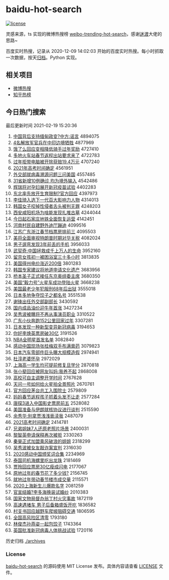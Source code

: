 # baidu-hot-search

[![license](https://img.shields.io/github/license/Arrackisarookie/baidu-hot-search)](https://github.com/Arrackisarookie/baidu-hot-search/blob/master/LICENSE)

灵感来源，ts 实现的微博热搜榜 [weibo-trending-hot-search](https://github.com/justjavac/weibo-trending-hot-search)，感谢[迷渡](https://github.com/justjavac)大佬的思路~

百度实时热搜，记录从 2020-12-09 14:02:03 开始的百度实时热搜。每小时抓取一次数据，按天[归档](./archives)。Python 实现。

## 相关项目
+ [微博热搜](https://github.com/Arrackisarookie/weibo-hot-search)
+ [知乎热榜](https://github.com/Arrackisarookie/zhihu-top-search)

## 今日热门搜索

<!-- Rank Begin -->

最后更新时间 2021-02-19 15:20:36

1. [中国背后支持缅甸政变?中方:谣言](http://www.baidu.com/baidu?cl=3&tn=SE_baiduhomet8_jmjb7mjw&rsv_dl=fyb_top&fr=top1000&wd=%D6%D0%B9%FA%B1%B3%BA%F3%D6%A7%B3%D6%C3%E5%B5%E9%D5%FE%B1%E4%3F%D6%D0%B7%BD%3A%D2%A5%D1%D4) 4894075
1. [4名解放军官兵在中印边境牺牲](http://www.baidu.com/baidu?cl=3&tn=SE_baiduhomet8_jmjb7mjw&rsv_dl=fyb_top&fr=top1000&wd=4%C3%FB%BD%E2%B7%C5%BE%FC%B9%D9%B1%F8%D4%DA%D6%D0%D3%A1%B1%DF%BE%B3%CE%FE%C9%FC) 4877969
1. [饿了么回应变相降低骑手过年奖励](http://www.baidu.com/baidu?cl=3&tn=SE_baiduhomet8_jmjb7mjw&rsv_dl=fyb_top&fr=top1000&wd=%B6%F6%C1%CB%C3%B4%BB%D8%D3%A6%B1%E4%CF%E0%BD%B5%B5%CD%C6%EF%CA%D6%B9%FD%C4%EA%BD%B1%C0%F8) 4727410
1. [多地火车站春节返程出站要求来了](http://www.baidu.com/baidu?cl=3&tn=SE_baiduhomet8_jmjb7mjw&rsv_dl=fyb_top&fr=top1000&wd=%B6%E0%B5%D8%BB%F0%B3%B5%D5%BE%B4%BA%BD%DA%B7%B5%B3%CC%B3%F6%D5%BE%D2%AA%C7%F3%C0%B4%C1%CB) 4722783
1. [过年拒带电脑被开除获赔19.4万元](http://www.baidu.com/baidu?cl=3&tn=SE_baiduhomet8_jmjb7mjw&rsv_dl=fyb_top&fr=top1000&wd=%B9%FD%C4%EA%BE%DC%B4%F8%B5%E7%C4%D4%B1%BB%BF%AA%B3%FD%BB%F1%C5%E219.4%CD%F2%D4%AA) 4707240
1. [2021年高考时间确定](http://www.baidu.com/baidu?cl=3&tn=SE_baiduhomet8_jmjb7mjw&rsv_dl=fyb_top&fr=top1000&wd=2021%C4%EA%B8%DF%BF%BC%CA%B1%BC%E4%C8%B7%B6%A8) 4561951
1. [外交部就病毒溯源问题三问美国](http://www.baidu.com/baidu?cl=3&tn=SE_baiduhomet8_jmjb7mjw&rsv_dl=fyb_top&fr=top1000&wd=%CD%E2%BD%BB%B2%BF%BE%CD%B2%A1%B6%BE%CB%DD%D4%B4%CE%CA%CC%E2%C8%FD%CE%CA%C3%C0%B9%FA) 4557485
1. [31省新增10例确诊 均为境外输入](http://www.baidu.com/baidu?cl=3&tn=SE_baiduhomet8_jmjb7mjw&rsv_dl=fyb_top&fr=top1000&wd=31%CA%A1%D0%C2%D4%F610%C0%FD%C8%B7%D5%EF%20%BE%F9%CE%AA%BE%B3%CD%E2%CA%E4%C8%EB) 4542486
1. [辉瑞将对孕妇展开新冠疫苗试验](http://www.baidu.com/baidu?cl=3&tn=SE_baiduhomet8_jmjb7mjw&rsv_dl=fyb_top&fr=top1000&wd=%BB%D4%C8%F0%BD%AB%B6%D4%D4%D0%B8%BE%D5%B9%BF%AA%D0%C2%B9%DA%D2%DF%C3%E7%CA%D4%D1%E9) 4402283
1. [东北率先放开生育限制?官方回应](http://www.baidu.com/baidu?cl=3&tn=SE_baiduhomet8_jmjb7mjw&rsv_dl=fyb_top&fr=top1000&wd=%B6%AB%B1%B1%C2%CA%CF%C8%B7%C5%BF%AA%C9%FA%D3%FD%CF%DE%D6%C6%3F%B9%D9%B7%BD%BB%D8%D3%A6) 4397973
1. [李佳琦入选下一代百大影响力人物](http://www.baidu.com/baidu?cl=3&tn=SE_baiduhomet8_jmjb7mjw&rsv_dl=fyb_top&fr=top1000&wd=%C0%EE%BC%D1%E7%F9%C8%EB%D1%A1%CF%C2%D2%BB%B4%FA%B0%D9%B4%F3%D3%B0%CF%EC%C1%A6%C8%CB%CE%EF) 4314013
1. [韩国女子咬掉性侵者舌头被判无罪](http://www.baidu.com/baidu?cl=3&tn=SE_baiduhomet8_jmjb7mjw&rsv_dl=fyb_top&fr=top1000&wd=%BA%AB%B9%FA%C5%AE%D7%D3%D2%A7%B5%F4%D0%D4%C7%D6%D5%DF%C9%E0%CD%B7%B1%BB%C5%D0%CE%DE%D7%EF) 4248203
1. [西安咸阳机场为啥能发现扎堆古墓](http://www.baidu.com/baidu?cl=3&tn=SE_baiduhomet8_jmjb7mjw&rsv_dl=fyb_top&fr=top1000&wd=%CE%F7%B0%B2%CF%CC%D1%F4%BB%FA%B3%A1%CE%AA%C9%B6%C4%DC%B7%A2%CF%D6%D4%FA%B6%D1%B9%C5%C4%B9) 4244044
1. [今日起石家庄地铁全面恢复运营](http://www.baidu.com/baidu?cl=3&tn=SE_baiduhomet8_jmjb7mjw&rsv_dl=fyb_top&fr=top1000&wd=%BD%F1%C8%D5%C6%F0%CA%AF%BC%D2%D7%AF%B5%D8%CC%FA%C8%AB%C3%E6%BB%D6%B8%B4%D4%CB%D3%AA) 4142451
1. [河南村民自建野外迪厅蹦迪](http://www.baidu.com/baidu?cl=3&tn=SE_baiduhomet8_jmjb7mjw&rsv_dl=fyb_top&fr=top1000&wd=%BA%D3%C4%CF%B4%E5%C3%F1%D7%D4%BD%A8%D2%B0%CD%E2%B5%CF%CC%FC%B1%C4%B5%CF) 4099516
1. [江苏广东浙江春节档票房排前三](http://www.baidu.com/baidu?cl=3&tn=SE_baiduhomet8_jmjb7mjw&rsv_dl=fyb_top&fr=top1000&wd=%BD%AD%CB%D5%B9%E3%B6%AB%D5%E3%BD%AD%B4%BA%BD%DA%B5%B5%C6%B1%B7%BF%C5%C5%C7%B0%C8%FD) 4095503
1. [美将全面审视特朗普时期对华关税](http://www.baidu.com/baidu?cl=3&tn=SE_baiduhomet8_jmjb7mjw&rsv_dl=fyb_top&fr=top1000&wd=%C3%C0%BD%AB%C8%AB%C3%E6%C9%F3%CA%D3%CC%D8%C0%CA%C6%D5%CA%B1%C6%DA%B6%D4%BB%AA%B9%D8%CB%B0) 4082024
1. [男子遛弯发现3年前丢的手机](http://www.baidu.com/baidu?cl=3&tn=SE_baiduhomet8_jmjb7mjw&rsv_dl=fyb_top&fr=top1000&wd=%C4%D0%D7%D3%E5%DE%CD%E4%B7%A2%CF%D63%C4%EA%C7%B0%B6%AA%B5%C4%CA%D6%BB%FA) 3956033
1. [武契奇:中国拯救成千上万人的生命](http://www.baidu.com/baidu?cl=3&tn=SE_baiduhomet8_jmjb7mjw&rsv_dl=fyb_top&fr=top1000&wd=%CE%E4%C6%F5%C6%E6%3A%D6%D0%B9%FA%D5%FC%BE%C8%B3%C9%C7%A7%C9%CF%CD%F2%C8%CB%B5%C4%C9%FA%C3%FC) 3952160
1. [留京女孩初一被困浴室三十多小时](http://www.baidu.com/baidu?cl=3&tn=SE_baiduhomet8_jmjb7mjw&rsv_dl=fyb_top&fr=top1000&wd=%C1%F4%BE%A9%C5%AE%BA%A2%B3%F5%D2%BB%B1%BB%C0%A7%D4%A1%CA%D2%C8%FD%CA%AE%B6%E0%D0%A1%CA%B1) 3813835
1. [美国得州电价涨近200倍](http://www.baidu.com/baidu?cl=3&tn=SE_baiduhomet8_jmjb7mjw&rsv_dl=fyb_top&fr=top1000&wd=%C3%C0%B9%FA%B5%C3%D6%DD%B5%E7%BC%DB%D5%C7%BD%FC200%B1%B6) 3801283
1. [韩国专家建议将地道申请文化遗产](http://www.baidu.com/baidu?cl=3&tn=SE_baiduhomet8_jmjb7mjw&rsv_dl=fyb_top&fr=top1000&wd=%BA%AB%B9%FA%D7%A8%BC%D2%BD%A8%D2%E9%BD%AB%B5%D8%B5%C0%C9%EA%C7%EB%CE%C4%BB%AF%D2%C5%B2%FA) 3683956
1. [桥本圣子正式接任东京奥组委主席](http://www.baidu.com/baidu?cl=3&tn=SE_baiduhomet8_jmjb7mjw&rsv_dl=fyb_top&fr=top1000&wd=%C7%C5%B1%BE%CA%A5%D7%D3%D5%FD%CA%BD%BD%D3%C8%CE%B6%AB%BE%A9%B0%C2%D7%E9%CE%AF%D6%F7%CF%AF) 3680350
1. [美国“毅力号”火星车成功登陆火星](http://www.baidu.com/baidu?cl=3&tn=SE_baiduhomet8_jmjb7mjw&rsv_dl=fyb_top&fr=top1000&wd=%C3%C0%B9%FA%A1%B0%D2%E3%C1%A6%BA%C5%A1%B1%BB%F0%D0%C7%B3%B5%B3%C9%B9%A6%B5%C7%C2%BD%BB%F0%D0%C7) 3668238
1. [美国最老少年犯服刑68年后出狱](http://www.baidu.com/baidu?cl=3&tn=SE_baiduhomet8_jmjb7mjw&rsv_dl=fyb_top&fr=top1000&wd=%C3%C0%B9%FA%D7%EE%C0%CF%C9%D9%C4%EA%B7%B8%B7%FE%D0%CC68%C4%EA%BA%F3%B3%F6%D3%FC) 3555018
1. [日本多地争夺饺子之都名号](http://www.baidu.com/baidu?cl=3&tn=SE_baiduhomet8_jmjb7mjw&rsv_dl=fyb_top&fr=top1000&wd=%C8%D5%B1%BE%B6%E0%B5%D8%D5%F9%B6%E1%BD%C8%D7%D3%D6%AE%B6%BC%C3%FB%BA%C5) 3551538
1. [谢锋出任外交部副部长](http://www.baidu.com/baidu?cl=3&tn=SE_baiduhomet8_jmjb7mjw&rsv_dl=fyb_top&fr=top1000&wd=%D0%BB%B7%E6%B3%F6%C8%CE%CD%E2%BD%BB%B2%BF%B8%B1%B2%BF%B3%A4) 3430592
1. [国内成品油价迎牛年首涨](http://www.baidu.com/baidu?cl=3&tn=SE_baiduhomet8_jmjb7mjw&rsv_dl=fyb_top&fr=top1000&wd=%B9%FA%C4%DA%B3%C9%C6%B7%D3%CD%BC%DB%D3%AD%C5%A3%C4%EA%CA%D7%D5%C7) 3427234
1. [吴秀波被曝将不再从事演员职业](http://www.baidu.com/baidu?cl=3&tn=SE_baiduhomet8_jmjb7mjw&rsv_dl=fyb_top&fr=top1000&wd=%CE%E2%D0%E3%B2%A8%B1%BB%C6%D8%BD%AB%B2%BB%D4%D9%B4%D3%CA%C2%D1%DD%D4%B1%D6%B0%D2%B5) 3310522
1. [广东小伙奔跑152公里回家过年](http://www.baidu.com/baidu?cl=3&tn=SE_baiduhomet8_jmjb7mjw&rsv_dl=fyb_top&fr=top1000&wd=%B9%E3%B6%AB%D0%A1%BB%EF%B1%BC%C5%DC152%B9%AB%C0%EF%BB%D8%BC%D2%B9%FD%C4%EA) 3307281
1. [日本发现一种新型变异新冠病毒](http://www.baidu.com/baidu?cl=3&tn=SE_baiduhomet8_jmjb7mjw&rsv_dl=fyb_top&fr=top1000&wd=%C8%D5%B1%BE%B7%A2%CF%D6%D2%BB%D6%D6%D0%C2%D0%CD%B1%E4%D2%EC%D0%C2%B9%DA%B2%A1%B6%BE) 3194653
1. [你好李焕英票房破30亿](http://www.baidu.com/baidu?cl=3&tn=SE_baiduhomet8_jmjb7mjw&rsv_dl=fyb_top&fr=top1000&wd=%C4%E3%BA%C3%C0%EE%BB%C0%D3%A2%C6%B1%B7%BF%C6%C630%D2%DA) 3191526
1. [NBA全明星首发名单](http://www.baidu.com/baidu?cl=3&tn=SE_baiduhomet8_jmjb7mjw&rsv_dl=fyb_top&fr=top1000&wd=NBA%C8%AB%C3%F7%D0%C7%CA%D7%B7%A2%C3%FB%B5%A5) 3082840
1. [感动中国现场张桂梅双手布满膏药](http://www.baidu.com/baidu?cl=3&tn=SE_baiduhomet8_jmjb7mjw&rsv_dl=fyb_top&fr=top1000&wd=%B8%D0%B6%AF%D6%D0%B9%FA%CF%D6%B3%A1%D5%C5%B9%F0%C3%B7%CB%AB%CA%D6%B2%BC%C2%FA%B8%E0%D2%A9) 3079823
1. [日本汽车零部件巨头曝大规模造假](http://www.baidu.com/baidu?cl=3&tn=SE_baiduhomet8_jmjb7mjw&rsv_dl=fyb_top&fr=top1000&wd=%C8%D5%B1%BE%C6%FB%B3%B5%C1%E3%B2%BF%BC%FE%BE%DE%CD%B7%C6%D8%B4%F3%B9%E6%C4%A3%D4%EC%BC%D9) 2974941
1. [杜淳老婆怀孕](http://www.baidu.com/baidu?cl=3&tn=SE_baiduhomet8_jmjb7mjw&rsv_dl=fyb_top&fr=top1000&wd=%B6%C5%B4%BE%C0%CF%C6%C5%BB%B3%D4%D0) 2972029
1. [上海高一学生均可提前修复旦学分](http://www.baidu.com/baidu?cl=3&tn=SE_baiduhomet8_jmjb7mjw&rsv_dl=fyb_top&fr=top1000&wd=%C9%CF%BA%A3%B8%DF%D2%BB%D1%A7%C9%FA%BE%F9%BF%C9%CC%E1%C7%B0%D0%DE%B8%B4%B5%A9%D1%A7%B7%D6) 2870818
1. [张小斐回应被网友叫妈:我养不起](http://www.baidu.com/baidu?cl=3&tn=SE_baiduhomet8_jmjb7mjw&rsv_dl=fyb_top&fr=top1000&wd=%D5%C5%D0%A1%EC%B3%BB%D8%D3%A6%B1%BB%CD%F8%D3%D1%BD%D0%C2%E8%3A%CE%D2%D1%F8%B2%BB%C6%F0) 2868008
1. [高校可自主调整开学时间](http://www.baidu.com/baidu?cl=3&tn=SE_baiduhomet8_jmjb7mjw&rsv_dl=fyb_top&fr=top1000&wd=%B8%DF%D0%A3%BF%C9%D7%D4%D6%F7%B5%F7%D5%FB%BF%AA%D1%A7%CA%B1%BC%E4) 2767628
1. [天问一号如何给火星拍全景照片](http://www.baidu.com/baidu?cl=3&tn=SE_baiduhomet8_jmjb7mjw&rsv_dl=fyb_top&fr=top1000&wd=%CC%EC%CE%CA%D2%BB%BA%C5%C8%E7%BA%CE%B8%F8%BB%F0%D0%C7%C5%C4%C8%AB%BE%B0%D5%D5%C6%AC) 2670761
1. [官方回应茅台总工入围院士](http://www.baidu.com/baidu?cl=3&tn=SE_baiduhomet8_jmjb7mjw&rsv_dl=fyb_top&fr=top1000&wd=%B9%D9%B7%BD%BB%D8%D3%A6%C3%A9%CC%A8%D7%DC%B9%A4%C8%EB%CE%A7%D4%BA%CA%BF) 2579809
1. [妈妈春节返程孩子抓着头发不让走](http://www.baidu.com/baidu?cl=3&tn=SE_baiduhomet8_jmjb7mjw&rsv_dl=fyb_top&fr=top1000&wd=%C2%E8%C2%E8%B4%BA%BD%DA%B7%B5%B3%CC%BA%A2%D7%D3%D7%A5%D7%C5%CD%B7%B7%A2%B2%BB%C8%C3%D7%DF) 2577284
1. [唐探3进入中国影史票房前五](http://www.baidu.com/baidu?cl=3&tn=SE_baiduhomet8_jmjb7mjw&rsv_dl=fyb_top&fr=top1000&wd=%CC%C6%CC%BD3%BD%F8%C8%EB%D6%D0%B9%FA%D3%B0%CA%B7%C6%B1%B7%BF%C7%B0%CE%E5) 2528082
1. [美国准备与伊朗就核协议进行谈判](http://www.baidu.com/baidu?cl=3&tn=SE_baiduhomet8_jmjb7mjw&rsv_dl=fyb_top&fr=top1000&wd=%C3%C0%B9%FA%D7%BC%B1%B8%D3%EB%D2%C1%C0%CA%BE%CD%BA%CB%D0%AD%D2%E9%BD%F8%D0%D0%CC%B8%C5%D0) 2515590
1. [余秀华:别拿贾浅浅亵渎我](http://www.baidu.com/baidu?cl=3&tn=SE_baiduhomet8_jmjb7mjw&rsv_dl=fyb_top&fr=top1000&wd=%D3%E0%D0%E3%BB%AA%3A%B1%F0%C4%C3%BC%D6%C7%B3%C7%B3%D9%F4%E4%C2%CE%D2) 2487079
1. [2021高考时间确定](http://www.baidu.com/baidu?cl=3&tn=SE_baiduhomet8_jmjb7mjw&rsv_dl=fyb_top&fr=top1000&wd=2021%B8%DF%BF%BC%CA%B1%BC%E4%C8%B7%B6%A8) 2414781
1. [兄弟姐妹7人还原老照片场景](http://www.baidu.com/baidu?cl=3&tn=SE_baiduhomet8_jmjb7mjw&rsv_dl=fyb_top&fr=top1000&wd=%D0%D6%B5%DC%BD%E3%C3%C37%C8%CB%BB%B9%D4%AD%C0%CF%D5%D5%C6%AC%B3%A1%BE%B0) 2400031
1. [黎智英申请保释再次被拒](http://www.baidu.com/baidu?cl=3&tn=SE_baiduhomet8_jmjb7mjw&rsv_dl=fyb_top&fr=top1000&wd=%C0%E8%D6%C7%D3%A2%C9%EA%C7%EB%B1%A3%CA%CD%D4%D9%B4%CE%B1%BB%BE%DC) 2330263
1. [秦昊正式加盟乘风破浪的姐姐](http://www.baidu.com/baidu?cl=3&tn=SE_baiduhomet8_jmjb7mjw&rsv_dl=fyb_top&fr=top1000&wd=%C7%D8%EA%BB%D5%FD%CA%BD%BC%D3%C3%CB%B3%CB%B7%E7%C6%C6%C0%CB%B5%C4%BD%E3%BD%E3) 2318299
1. [吴秀波被女友敲诈案宣判](http://www.baidu.com/baidu?cl=3&tn=SE_baiduhomet8_jmjb7mjw&rsv_dl=fyb_top&fr=top1000&wd=%CE%E2%D0%E3%B2%A8%B1%BB%C5%AE%D3%D1%C7%C3%D5%A9%B0%B8%D0%FB%C5%D0) 2316030
1. [2020感动中国颁奖词合集](http://www.baidu.com/baidu?cl=3&tn=SE_baiduhomet8_jmjb7mjw&rsv_dl=fyb_top&fr=top1000&wd=2020%B8%D0%B6%AF%D6%D0%B9%FA%B0%E4%BD%B1%B4%CA%BA%CF%BC%AF) 2234969
1. [泰国司机海螺里吃出龙珠](http://www.baidu.com/baidu?cl=3&tn=SE_baiduhomet8_jmjb7mjw&rsv_dl=fyb_top&fr=top1000&wd=%CC%A9%B9%FA%CB%BE%BB%FA%BA%A3%C2%DD%C0%EF%B3%D4%B3%F6%C1%FA%D6%E9) 2181469
1. [贾玲回应票房30亿瘦成闪电](http://www.baidu.com/baidu?cl=3&tn=SE_baiduhomet8_jmjb7mjw&rsv_dl=fyb_top&fr=top1000&wd=%BC%D6%C1%E1%BB%D8%D3%A6%C6%B1%B7%BF30%D2%DA%CA%DD%B3%C9%C9%C1%B5%E7) 2177067
1. [原地过年的春节花了多少钱?](http://www.baidu.com/baidu?cl=3&tn=SE_baiduhomet8_jmjb7mjw&rsv_dl=fyb_top&fr=top1000&wd=%D4%AD%B5%D8%B9%FD%C4%EA%B5%C4%B4%BA%BD%DA%BB%A8%C1%CB%B6%E0%C9%D9%C7%AE%3F) 2156745
1. [就地过年带动春节楼市成交量](http://www.baidu.com/baidu?cl=3&tn=SE_baiduhomet8_jmjb7mjw&rsv_dl=fyb_top&fr=top1000&wd=%BE%CD%B5%D8%B9%FD%C4%EA%B4%F8%B6%AF%B4%BA%BD%DA%C2%A5%CA%D0%B3%C9%BD%BB%C1%BF) 2115571
1. [2020上海新生儿爆款名字](http://www.baidu.com/baidu?cl=3&tn=SE_baiduhomet8_jmjb7mjw&rsv_dl=fyb_top&fr=top1000&wd=2020%C9%CF%BA%A3%D0%C2%C9%FA%B6%F9%B1%AC%BF%EE%C3%FB%D7%D6) 2081259
1. [官宣结婚?李多海换装试婚纱](http://www.baidu.com/baidu?cl=3&tn=SE_baiduhomet8_jmjb7mjw&rsv_dl=fyb_top&fr=top1000&wd=%B9%D9%D0%FB%BD%E1%BB%E9%3F%C0%EE%B6%E0%BA%A3%BB%BB%D7%B0%CA%D4%BB%E9%C9%B4) 2010383
1. [国家文物局督办翁丁村火灾事故](http://www.baidu.com/baidu?cl=3&tn=SE_baiduhomet8_jmjb7mjw&rsv_dl=fyb_top&fr=top1000&wd=%B9%FA%BC%D2%CE%C4%CE%EF%BE%D6%B6%BD%B0%EC%CE%CC%B6%A1%B4%E5%BB%F0%D4%D6%CA%C2%B9%CA) 1872119
1. [高速遇堵车 男子后备箱盛饭开吃](http://www.baidu.com/baidu?cl=3&tn=SE_baiduhomet8_jmjb7mjw&rsv_dl=fyb_top&fr=top1000&wd=%B8%DF%CB%D9%D3%F6%B6%C2%B3%B5%20%C4%D0%D7%D3%BA%F3%B1%B8%CF%E4%CA%A2%B7%B9%BF%AA%B3%D4) 1836582
1. [村支书回应越野车爬坡阻碍交通](http://www.baidu.com/baidu?cl=3&tn=SE_baiduhomet8_jmjb7mjw&rsv_dl=fyb_top&fr=top1000&wd=%B4%E5%D6%A7%CA%E9%BB%D8%D3%A6%D4%BD%D2%B0%B3%B5%C5%C0%C6%C2%D7%E8%B0%AD%BD%BB%CD%A8) 1806595
1. [全国高风险区清零](http://www.baidu.com/baidu?cl=3&tn=SE_baiduhomet8_jmjb7mjw&rsv_dl=fyb_top&fr=top1000&wd=%C8%AB%B9%FA%B8%DF%B7%E7%CF%D5%C7%F8%C7%E5%C1%E3) 1793180
1. [林俊杰孙燕姿一起包饺子](http://www.baidu.com/baidu?cl=3&tn=SE_baiduhomet8_jmjb7mjw&rsv_dl=fyb_top&fr=top1000&wd=%C1%D6%BF%A1%BD%DC%CB%EF%D1%E0%D7%CB%D2%BB%C6%F0%B0%FC%BD%C8%D7%D3) 1743364
1. [英国批准新冠病毒人体挑战试验](http://www.baidu.com/baidu?cl=3&tn=SE_baiduhomet8_jmjb7mjw&rsv_dl=fyb_top&fr=top1000&wd=%D3%A2%B9%FA%C5%FA%D7%BC%D0%C2%B9%DA%B2%A1%B6%BE%C8%CB%CC%E5%CC%F4%D5%BD%CA%D4%D1%E9) 1720116
<!-- Rank End -->

历史归档 [./archives](./archives)

### License

[baidu-hot-search](https://github.com/Arrackisarookie/baidu-hot-search) 的源码使用 MIT License 发布。具体内容请查看 [LICENSE](./LICENSE) 文件。
